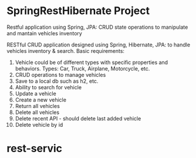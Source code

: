 # SpringRestHibernate Project
Restful application using Spring, JPA: CRUD state operations to manipulate and mantain vehicles inventory

RESTful CRUD application designed using Spring, Hibernate, JPA: to handle vehicles inventory & search. 
Basic requirements: 
1) Vehicle could be of different types with specific properties and behaviors.
   Types: Car, Truck, Airplane, Motorcycle, etc.
2) CRUD operations to manage vehicles
3) Save to a local db such as h2, etc.
4) Ability to search for vehicle
5) Update a vehicle
6) Create a new vehicle
7) Return all vehicles
8) Delete all vehicles
9) Delete recent API - should delete last added vehicle
10) Delete vehicle by id
# rest-servic
